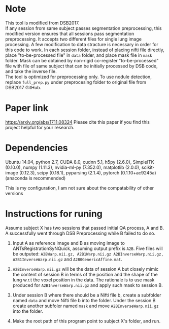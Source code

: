 # Note
This tool is modified from DSB2017.   
If any session from same subject passes segmentation preprocessing, this modified version ensures that all sessions pass segmentation preprocessing. It accepts two different files for single lung image processing. A few modification to data stracture is necessary in order for this code to work. In each session folder, instead of placing nifti file directly, place "to-be-processed file" in ```data``` folder, and place mask file in ```mask``` folder. Mask can be obtained by non-rigid co-register "to-be-processed" file with file of same subject that can be initially processed by DSB code, and take the inverse file.  
The tool is optimized for preprocessing only. To use nodule detection, replace ```full_prep.py``` under preprocesing folder to original file from DSB2017 GitHub.

# Paper link 
https://arxiv.org/abs/1711.08324
Please cite this paper if you find this project helpful for your research.

# Dependencies

Ubuntu 14.04, python 2.7, CUDA 8.0, cudnn 5.1, h5py (2.6.0), SimpleITK (0.10.0), numpy (1.11.3), nvidia-ml-py (7.352.0), matplotlib (2.0.0), scikit-image (0.12.3), scipy (0.18.1), pyparsing (2.1.4), pytorch (0.1.10+ac9245a) (anaconda is recommended)

This is my configuration, I am not sure about the compatability of other versions



# Instructions for runing


Assume subject X has two sessions that passed initial QA process, A and B. A successfully went through DSB Preprocessing while B failed to do so.  
1. Input A as reference image and B as moving image to ANTsRegistrationSyNQuick, assuming output prefix is ```A2B```. Five files will be outputed: ```A2BWarp.nii.gz, A2B1Warp.nii.gz A2BInverseWarp.nii.gz, A2B1InverseWarp.nii.gz``` and ```A2B0GenericAffine.mat```.   

2. ```A2BInverseWarp.nii.gz``` will be the data of session A but closely mimic the content of session B in terms of the position and the shape of the lung w.r.t the voxel position in the data. The rationale is to use mask produced for ```A2BInverseWarp.nii.gz``` and apply such mask to session B.  

3. Under session B where there should be a Nifti file b, create a subfolder named ```data``` and move Nifti file b into the folder. Under the session B create another subfoler named ```mask``` and move ```A2BInverseWarp.nii.gz``` into the folder.  

4. Make the root path of this program point to subject X's folder, and run. 
